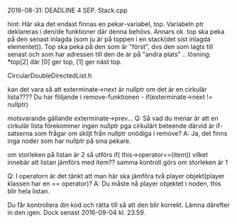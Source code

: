 2016-08-31:
DEADLINE 4 SEP.
Stack.cpp

hint: Här ska det endast finnas en pekar-variabel, top. Variabeln ptr deklareras i den/de funktioner där denna behövs. Annars ok. top ska peka på den senast inlagda (som ju är på toppen i en stack(det sist inlagda elementet)). Top ska peka på den som är "först", dvs den som lagts till senast och som har adressen till den de är på "andra plats" .. 
lösning: *top[2] där [0] ger top, [1] ger näst top.

CircularDoubleDirectedList.h

kan det vara så att exterminate->next är nullptr om det är en cirkulär lista???? Du har följande i remove-funktionen - if(exterminate->next != nullptr)

motsvarande gällande exterminate->prev...
Q: Så vad du menar är att en cirkulär lista förekommer ingen nullptr pga cirkulärt beteende därvid är if-satserna som frågar om    skiljt från nullptr onödiga i remove?
A: Ja, det finns inga noder som har nullptr på sina pekare.

om storleken på listan är 2 så utförs if( this->operator==(item)) vilket innebär att listan jämförs med item?? samma kontroll görs om storleken är 1

Q:  I operatorn är det tänkt att man här ska jämföra två player objekt(player klassen har en == operator)?
A:  Du måste nå player objektet i noden, this blir hela listan.

Du får kontrollera din kod och rätta till så att den blir korrekt. Lämna därefter in den igen. Dock senast 2016-09-04 kl. 23.59.
